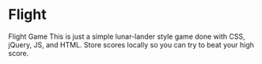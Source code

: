 # Flight
Flight Game
This is just a simple lunar-lander style game done with CSS, jQuery, JS, and HTML. Store scores locally so you can try to beat your high score.
